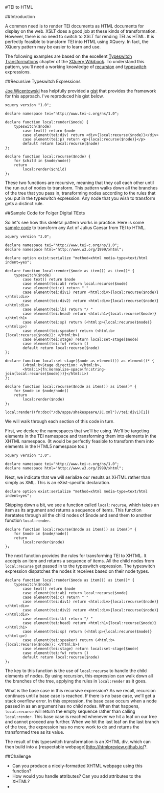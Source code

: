 #TEI to HTML

##Introduction

A common need is to render TEI documents as HTML documents for display on the web. XSLT does a good job at these kinds of transformation. However, there is no need to switch to XSLT for rending TEI as HTML. It is perfectly feasible to transform TEI into HTML using XQuery. In fact, the XQuery pattern may be easier to learn and use.

The following examples are based on the excellent [Typeswitch Transformations](http://en.wikibooks.org/wiki/XQuery/Typeswitch_Transformations) chapter of the [XQuery Wikibook](http://en.wikibooks.org/wiki/XQuery). To understand this pattern, you'll need a working knowledge of [recursion](https://gist.github.com/CliffordAnderson/9745127) and [typeswitch](https://gist.github.com/CliffordAnderson/9604214) expressions. 

##Recursive Typeswitch Expressions

[Joe Wicentowski](https://github.com/joewiz) has helpfully provided a [gist](https://gist.github.com/joewiz/2331558#file-typeswitch-skeleton-xq) that provides the framework for this approach. I've reproduced his gist below.

```xquery
xquery version "1.0";
 
declare namespace tei="http://www.tei-c.org/ns/1.0";
 
declare function local:render($node) {
    typeswitch($node)
        case text() return $node
        case element(tei:div) return <div>{local:recurse($node)}</div>
        case element(tei:p) return <p>{local:recurse($node)}</p>
        default return local:recurse($node)
};
 
declare function local:recurse($node) {
    for $child in $node/node()
    return
        local:render($child)
};
```

These two functions are recursive, meaning that they call each other until the run out of nodes to transform. This pattern walks down all the branches of the tree that you pass in, transforming nodes according to the rules that you put in the typeswitch expression. Any node that you wish to transform gets a distinct rule. 

##Sample Code for Folger Digital TExts

So let's see how this skeletal pattern works in practice. Here is some [sample code](tei-to-html.xqy) to transform any Act of Julius Caesar from TEI to HTML.

```xquery
xquery version "3.0";

declare namespace tei="http://www.tei-c.org/ns/1.0";
declare namespace html="http://www.w3.org/1999/xhtml";

declare option exist:serialize "method=xhtml media-type=text/html indent=yes";
 
declare function local:render($node as item()) as item()* {
    typeswitch($node)
        case text() return $node
        case element(tei:ab) return local:recurse($node)
        case element(tei:c) return " "
        case element(tei:div1) return <html:div>{local:recurse($node)}</html:div>
        case element(tei:div2) return <html:div>{local:recurse($node)}</html:div>
        case element(tei:lb) return "/ "
        case element(tei:head) return <html:h1>{local:recurse($node)}</html:h1>
        case element(tei:sp) return (<html:p>{local:recurse($node)}</html:p>)
        case element(tei:speaker) return (<html:b>{local:recurse($node)}: </html:b>)
        case element(tei:stage) return local:set-stage($node)
        case element(tei:fw) return ()
        default return local:recurse($node)
};

declare function local:set-stage($node as element()) as element()* {
        (<html:b>Stage direction: </html:b>, 
        <html:i>{fn:normalize-space(fn:string-join(local:recurse($node)))}</html:i>)
};
 
declare function local:recurse($node as item()) as item()* {
    for $node in $node/node()
    return
        local:render($node)
};

local:render((fn:doc("/db/apps/shakespeare/JC.xml")//tei:div1)[1])
```

We will walk through each section of this code in turn.

First, we declare the namespaces that we'll be using. We'll be targeting elements in the TEI namespace and transforming them into elements in the XHTML namespace. (It would be perfectly feasible to transform them into elements in the HTML5 namespace too.)

```xquery
xquery version "3.0";

declare namespace tei="http://www.tei-c.org/ns/1.0";
declare namespace html="http://www.w3.org/1999/xhtml";
```

Next, we indicate that we will serialize our results as XHTML rather than simply as XML. This is an eXist-specific declaration.

```xquery
declare option exist:serialize "method=xhtml media-type=text/html indent=yes";
```

Skipping down a bit, we see a function called ```local:recurse```, which takes an item as its argument and returns a sequence of items. This function iteratates through all the child nodes of $node and send them to another function ```local:render```. 

```xquery
declare function local:recurse($node as item()) as item()* {
    for $node in $node/node()
    return
        local:render($node)
};
```

The next function provides the rules for transforming TEI to XHTML. It accepts an item and returns a sequence of items. All the child nodes from ```local:recurse``` get passed in to the typeswitch expression. The typeswitch expression dispatches the nodes it receives based on their node types.

```xquery
declare function local:render($node as item()) as item()* {
    typeswitch($node)
        case text() return $node
        case element(tei:ab) return local:recurse($node)
        case element(tei:c) return " "
        case element(tei:div1) return <html:div>{local:recurse($node)}</html:div>
        case element(tei:div2) return <html:div>{local:recurse($node)}</html:div>
        case element(tei:lb) return "/ "
        case element(tei:head) return <html:h1>{local:recurse($node)}</html:h1>
        case element(tei:sp) return (<html:p>{local:recurse($node)}</html:p>)
        case element(tei:speaker) return (<html:b>{local:recurse($node)}: </html:b>)
        case element(tei:stage) return local:set-stage($node)
        case element(tei:fw) return ()
        default return local:recurse($node)
};
```
The key to this function is the use of ```local:recurse``` to handle the child elements of nodes. By using recursion, this expression can walk down all the branches of the tree, applying the rules in ```local:render``` as it goes.

What is the base case in this recursive expression? As we recall, recursion continues until a base case is reached. If there is no base case, we'll get a stack overflow error. In this expression, the base case occurs when a node passed in as an argument has no child nodes. When that happens, ```local:recurse``` will return the empty sequence rather than calling ```local:render```. This base case is reached whenever we hit a leaf on our tree and cannot proceed any further. When we hit the last leaf on the last branch of the tree, the expression has no more work to do and returns the transformed tree as its value.

The result of this typeswitch transformation is an XHTML div, which can then build into a [respectable webpage](http://htmlpreview.github.io/?.

##Challenge

*	Can you produce a nicely-formatted XHTML webpage using this function?
*	How would you handle attributes? Can you add attributes to the XHTML?
*	


